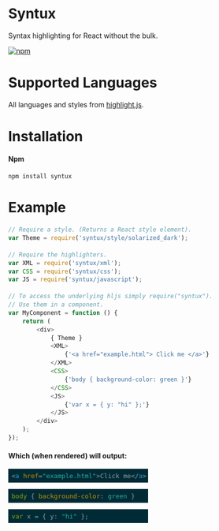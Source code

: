 # Syntux

Syntax highlighting for React without the bulk.

[![npm](https://img.shields.io/npm/dm/syntux.svg)](https://www.npmjs.com/package/syntux)

# Supported Languages
All languages and styles from [highlight.js](https://highlightjs.org).

# Installation

#### Npm
```console
npm install syntux
```

# Example
```javascript
// Require a style. (Returns a React style element).
var Theme = require('syntux/style/solarized_dark');

// Require the highlighters.
var XML = require('syntux/xml');
var CSS = require('syntux/css');
var JS = require('syntux/javascript');

// To access the underlying hljs simply require("syntux").
// Use them in a component.
var MyComponent = function () {
    return (
        <div>
            { Theme }
            <XML>
                {'<a href="example.html"> Click me </a>'}
            </XML>
            <CSS>
                {'body { background-color: green }'}
            </CSS>
            <JS>
                {'var x = { y: "hi" };'}
            </JS>
        </div>
    );
});
```

#### Which (when rendered) will output:
![Example](https://raw.githubusercontent.com/DylanPiercey/Syntux/master/example.png)
